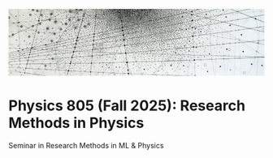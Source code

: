 ![banner](https://github.com/mariel-pettee/phys_805_fall_2025/blob/main/assets/banner.png)
# Physics 805 (Fall 2025): Research Methods in Physics

Seminar in Research Methods in ML &amp; Physics
